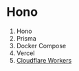 # Hono

1. Hono
2. Prisma
3. Docker Compose
4. Vercel
5. [Cloudflare Workers](https://developers.cloudflare.com/workers/)
